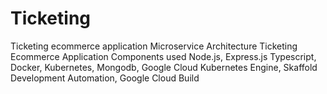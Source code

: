 # Ticketing

Ticketing ecommerce application
Microservice Architecture Ticketing Ecommerce Application
Components used
Node.js,
Express.js
Typescript,
Docker,
Kubernetes,
Mongodb,
Google Cloud Kubernetes Engine,
Skaffold Development Automation,
Google Cloud Build

